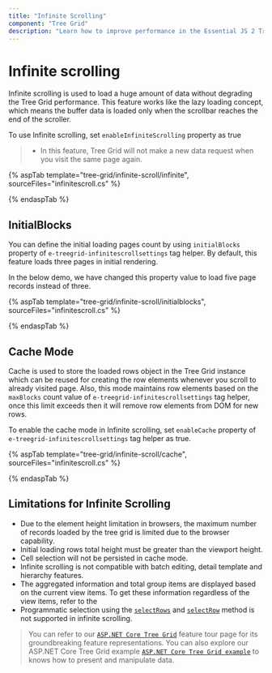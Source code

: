 ```yaml
---
title: "Infinite Scrolling"
component: "Tree Grid"
description: "Learn how to improve performance in the Essential JS 2 Tree Grid control by using infinite scroll feature. Also learn about the limitations of this feature."
---
```


# Infinite scrolling

Infinite scrolling is used to load a huge amount of data without degrading the Tree Grid performance. This feature works like the lazy loading concept, which means the buffer data is loaded only when the scrollbar reaches the end of the scroller.

To use Infinite scrolling, set `enableInfiniteScrolling` property as true

> * In this feature, Tree Grid will not make a new data request when you visit the same page again.

{% aspTab template="tree-grid/infinite-scroll/infinite", sourceFiles="infinitescroll.cs" %}

{% endaspTab %}

## InitialBlocks

You can define the initial loading pages count by using `initialBlocks` property of `e-treegrid-infinitescrollsettings` tag helper. By default, this feature loads three pages in initial rendering.

In the below demo, we have changed this property value to load five page records instead of three.

{% aspTab template="tree-grid/infinite-scroll/initialblocks", sourceFiles="infinitescroll.cs" %}

{% endaspTab %}

## Cache Mode

Cache is used to store the loaded rows object in the Tree Grid instance which can be reused for creating the row elements whenever you scroll to already visited page. Also, this mode maintains row elements based on the `maxBlocks` count value of `e-treegrid-infinitescrollsettings` tag helper, once this limit exceeds then it will remove row elements from DOM for new rows.

To enable the cache mode in Infinite scrolling, set `enableCache` property of `e-treegrid-infinitescrollsettings` tag helper as true.

{% aspTab template="tree-grid/infinite-scroll/cache", sourceFiles="infinitescroll.cs" %}

{% endaspTab %}

## Limitations for Infinite Scrolling

* Due to the element height limitation in browsers, the maximum number of records loaded by the tree grid is limited due to the browser capability.
* Initial loading rows total height must be greater than the viewport height.
* Cell selection will not be persisted in cache mode.
* Infinite scrolling is not compatible with batch editing, detail template and hierarchy features.
* The aggregated information and total group items are displayed based on the current view items. To get these information regardless of the view items, refer to the
* Programmatic selection using the [`selectRows`](../api/treegrid/#selectrows) and [`selectRow`](../api/treegrid/#selectrow) method is not supported in infinite scrolling.

> You can refer to our  [`ASP.NET Core Tree Grid`](https://www.syncfusion.com/aspnet-core-ui-controls/tree-grid) feature tour page for its groundbreaking feature representations. You can also explore our ASP.NET Core Tree Grid example [`ASP.NET Core Tree Grid example`](https://ej2.syncfusion.com/aspnetcore/TreeGrid/Overview#/material) to knows how to present and manipulate data.